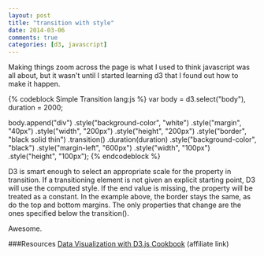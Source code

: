 ```yaml
---
layout: post
title: "transition with style"
date: 2014-03-06
comments: true
categories: [d3, javascript]
---
```

Making things zoom across the page is what I used to think javascript was all about, but it wasn't until I started learning d3 that I found out how to make it happen.
<!--more-->
{% codeblock Simple Transition lang:js %}
var body = d3.select("body"),
    duration = 2000;

body.append("div")
        .style("background-color", "white")
        .style("margin", "40px")
        .style("width", "200px")
        .style("height", "200px")
        .style("border", "black solid thin")
    .transition()
    .duration(duration)
        .style("background-color", "black")
        .style("margin-left", "600px")
        .style("width", "100px")
        .style("height", "100px");
{% endcodeblock %}

D3 is smart enough to select an appropriate scale for the property in transition. If a transitioning element is not given an explicit starting point, D3 will use the computed style. If the end value is missing, the property will be treated as a constant. In the example above, the border stays the same, as do the top and bottom margins. The only properties that change are the ones specified below the transition().

Awesome.

###Resources
[Data Visualization with D3.js Cookbook](http://www.amazon.com/gp/product/178216216X/ref=as_li_tf_tl?ie=UTF8&camp=1789&creative=9325&creativeASIN=178216216X&linkCode=as2&tag=bridgeforpoke-20) (affiliate link)